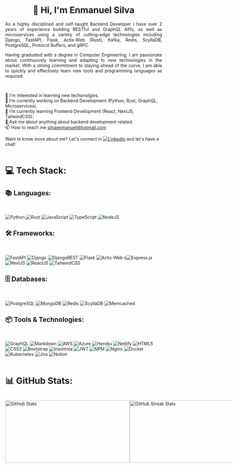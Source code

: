 <h1 align="center">👋 Hi, I'm Enmanuel Silva</h1>

<p style="text-align: justify;">
As a highly disciplined and self-taught Backend Developer I have over 2 years of experience building RESTful and GraphQL APIs, as well as microservices using a variety of cutting-edge technologies including Django, FastAPI, Flask, Actix-Web (Rust), Kafka, Redis, ScyllaDB, PostgreSQL, Protocol Buffers, and gRPC.
</p>
<p style="text-align: justify;">
Having graduated with a degree in Computer Engineering, I am passionate about continuously learning and adapting to new technologies in the market. With a strong commitment to staying ahead of the curve, I am able to quickly and effectively learn new tools and programming languages as required. 
</p>
<br>

👀 I'm interested in learning new techonolgies.<br>
🔭 I’m currently working on Backend Development (Python, Rust, GraphQL, Microservices).<br>
🌱 I’m currently learning Frontend Development (React, NextJS, TailwindCSS).<br>
💬 Ask me about anything about backend development related.<br>
📫 How to reach me silvaenmanuel@hotmail.com<br>

Want to know more about me? Let's connect in [![LinkedIn](https://img.shields.io/badge/LinkedIn-%230077B5.svg?logo=linkedin&logoColor=white)](https://linkedin.com/in/enmanuel-silva-laguna-75a251121) and let's have a chat!
<br>
<br>

# 💻 Tech Stack:

## 📚 Languages:

<br>

![Python](https://img.shields.io/badge/python-3670A0?style=for-the-badge&logo=python&logoColor=ffdd54) ![Rust](https://img.shields.io/badge/rust-%23000000.svg?style=for-the-badge&logo=rust&logoColor=white) ![JavaScript](https://img.shields.io/badge/javascript-%23323330.svg?style=for-the-badge&logo=javascript&logoColor=%23F7DF1E) ![TypeScript](https://img.shields.io/badge/typescript-%23007ACC.svg?style=for-the-badge&logo=typescript&logoColor=white) ![NodeJS](https://img.shields.io/badge/node.js-6DA55F?style=for-the-badge&logo=node.js&logoColor=white)
<br>

## 🛠️ Frameworks:

<br>

![FastAPI](https://img.shields.io/badge/FastAPI-005571?style=for-the-badge&logo=fastapi) ![Django](https://img.shields.io/badge/django-%23092E20.svg?style=for-the-badge&logo=django&logoColor=white) ![DjangoREST](https://img.shields.io/badge/DJANGO-REST-ff1709?style=for-the-badge&logo=django&logoColor=white&color=ff1709&labelColor=gray) ![Flask](https://img.shields.io/badge/flask-%23000.svg?style=for-the-badge&logo=flask&logoColor=white) ![Actix-Web](https://img.shields.io/badge/actix--web-%23000000.svg?style=for-the-badge&logo=rust&logoColor=white) s![Express.js](https://img.shields.io/badge/express.js-%23404d59.svg?style=for-the-badge&logo=express&logoColor=%2361DAFB) ![NextJS](https://img.shields.io/badge/next.js-000000?style=for-the-badge&logo=next.js&logoColor=white) ![ReactJS](https://img.shields.io/badge/react-%2320232a.svg?style=for-the-badge&logo=react&logoColor=%2361DAFB) ![TailwindCSS](https://img.shields.io/badge/tailwindcss-%2338B2AC.svg?style=for-the-badge&logo=tailwind-css&logoColor=white)

## 🗄️ Databases:

<br>

![PostgreSQL](https://img.shields.io/badge/postgresql-%23316192.svg?style=for-the-badge&logo=postgresql&logoColor=white) ![MongoDB](https://img.shields.io/badge/mongodb-%234ea94b.svg?style=for-the-badge&logo=mongodb&logoColor=white) ![Redis](https://img.shields.io/badge/redis-%23DD0031.svg?style=for-the-badge&logo=redis&logoColor=white) ![ScyllaDB](https://img.shields.io/badge/scylladb-%23E10098.svg?style=for-the-badge&logo=scylladb&logoColor=white) ![Memcached](https://img.shields.io/badge/memcached-%23FFA500.svg?style=for-the-badge&logo=memcached&logoColor=white)

## 📦 Tools & Technologies:

<br>

![GraphQL](https://img.shields.io/badge/-GraphQL-E10098?style=for-the-badge&logo=graphql&logoColor=white) ![Markdown](https://img.shields.io/badge/markdown-%23000000.svg?style=for-the-badge&logo=markdown&logoColor=white) ![AWS](https://img.shields.io/badge/AWS-%23FF9900.svg?style=for-the-badge&logo=amazon-aws&logoColor=white) ![Azure](https://img.shields.io/badge/azure-%230072C6.svg?style=for-the-badge&logo=azure-devops&logoColor=white) ![Heroku](https://img.shields.io/badge/heroku-%23430098.svg?style=for-the-badge&logo=heroku&logoColor=white) ![Netlify](https://img.shields.io/badge/netlify-%23000000.svg?style=for-the-badge&logo=netlify&logoColor=#00C7B7) ![HTML5](https://img.shields.io/badge/html5-%23E34F26.svg?style=for-the-badge&logo=html5&logoColor=white) ![CSS3](https://img.shields.io/badge/css3-%231572B6.svg?style=for-the-badge&logo=css3&logoColor=white) ![Bootstrap](https://img.shields.io/badge/bootstrap-%23563D7C.svg?style=for-the-badge&logo=bootstrap&logoColor=white) ![Insomnia](https://img.shields.io/badge/Insomnia-black?style=for-the-badge&logo=insomnia&logoColor=5849BE) ![JWT](https://img.shields.io/badge/JWT-black?style=for-the-badge&logo=JSON%20web%20tokens) ![NPM](https://img.shields.io/badge/NPM-%23000000.svg?style=for-the-badge&logo=npm&logoColor=white) ![Nginx](https://img.shields.io/badge/nginx-%23009639.svg?style=for-the-badge&logo=nginx&logoColor=white) ![Docker](https://img.shields.io/badge/docker-%230db7ed.svg?style=for-the-badge&logo=docker&logoColor=white) ![Kubernetes](https://img.shields.io/badge/kubernetes-%23326ce5.svg?style=for-the-badge&logo=kubernetes&logoColor=white) ![Jira](https://img.shields.io/badge/jira-%230A0FFF.svg?style=for-the-badge&logo=jira&logoColor=white) ![Notion](https://img.shields.io/badge/Notion-%23000000.svg?style=for-the-badge&logo=notion&logoColor=white)
<br>
<br>

# 📊 GitHub Stats:

<br>

<!-- Grap the following images and make it flex -->
<div style="display: flex; justify-content: space-around;">
  <img src="https://github-readme-stats.vercel.app/api?username=arkemix30&theme=radical&hide_border=false&include_all_commits=true&count_private=true" alt="GitHub Stats" width="400" height="200" />
  <img src="https://github-readme-streak-stats.herokuapp.com/?user=arkemix30&theme=radical&hide_border=false" alt="GitHub Streak Stats" width="400" height="200" />
</div>
<br>

<!-- Proudly created with GPRM ( https://gprm.itsvg.in ) -->
